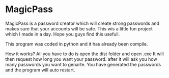 # MagicPass
MagicPass is a password creator which will create strong passwords and makes sure that your accounts will be safe.
This wis a little fun project which I made in a day. 
Hope you guys find this usefull.

This program was coded in python and it has already been compile.

How it works?
All you have to do is open the dist folder and open .exe 
It will then request how long you want your password.
after it will ask you how many passwords you want to genarte. 
You have generated the passwords and the program will auto restart.

